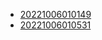 - [20221006010149](/zet/20221006010149/README.md)
- [20221006010531](/zet/20221006010531/README.md)
